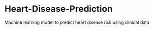 # Heart-Disease-Prediction
Machine learning model to predict heart disease risk using clinical data
